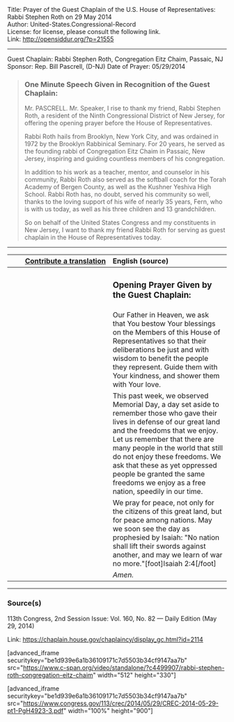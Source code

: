 <html>
<head></head>
<body>
Title: Prayer of the Guest Chaplain of the U.S. House of Representatives: Rabbi Stephen Roth on 29 May 2014<br />
Author: United-States.Congressional-Record<br />
License: for license, please consult the following link.<br />
Link: <a href="http://opensiddur.org/?p=21555">http://opensiddur.org/?p=21555</a>
<p />
<hr />

Guest Chaplain: Rabbi Stephen Roth, Congregation Eitz Chaim, Passaic, NJ
Sponsor: Rep. Bill Pascrell, (D-NJ)
Date of Prayer: 05/29/2014

<blockquote>
<h3>One Minute Speech Given in Recognition of the Guest Chaplain:</h3>
Mr. PASCRELL. Mr. Speaker, I rise to thank my friend, Rabbi Stephen Roth, a resident of the Ninth Congressional District of New Jersey, for offering the opening prayer before the House of Representatives.

Rabbi Roth hails from Brooklyn, New York City, and was ordained in 1972 by the Brooklyn Rabbinical Seminary. For 20 years, he served as the founding rabbi of Congregation Eitz Chaim in Passaic, New Jersey, inspiring and guiding countless members of his congregation.

In addition to his work as a teacher, mentor, and counselor in his community, Rabbi Roth also served as the softball coach for the Torah Academy of Bergen County, as well as the Kushner Yeshiva High School. Rabbi Roth has, no doubt, served his community so well, thanks to the loving support of his wife of nearly 35 years, Fern, who is with us today, as well as his three children and 13 grandchildren.

So on behalf of the United States Congress and my constituents in New Jersey, I want to thank my friend Rabbi Roth for serving as guest chaplain in the House of Representatives today.
</blockquote>

<hr />

<table style="margin-left: auto;margin-right: auto;" class="draggable">
<thead><tr><th id="x" style="text-align: right;"><a href="/contributing/upload/">Contribute a translation</a></th><th style="text-align: left;">English (source)</th></tr></thead>
<tbody>
<tr><td style="vertical-align:top;" width="46%">
<div class="liturgy"><span lang="he">

</span></div></td>
 
<td style="vertical-align:top;" width="53%">
<div class="english">
<h3>Opening Prayer Given by the Guest Chaplain:</h3>
</div></td></tr>


<tr><td style="vertical-align:top;" width="46%">
<div class="liturgy"><span lang="he">

</span></div></td>
 
<td style="vertical-align:top;" width="53%">
<div class="english">
Our Father in Heaven, 
we ask that You bestow Your blessings 
on the Members of this House of Representatives 
so that their deliberations be just and with wisdom 
to benefit the people they represent. 
Guide them with Your kindness, 
and shower them with Your love.
</div></td></tr>


<tr><td style="vertical-align:top;" width="46%">
<div class="liturgy"><span lang="he">

</span></div></td>
 
<td style="vertical-align:top;" width="53%">
<div class="english">
This past week, 
we observed Memorial Day, 
a day set aside 
to remember those who gave their lives 
in defense of our great land 
and the freedoms that we enjoy. 
Let us remember 
that there are many people in the world 
that still do not enjoy these freedoms. 
We ask 
that these as yet oppressed people 
be granted the same freedoms we enjoy 
as a free nation, 
speedily in our time.
</div></td></tr>


<tr><td style="vertical-align:top;" width="46%">
<div class="liturgy"><span lang="he">

</span></div></td>
 
<td style="vertical-align:top;" width="53%">
<div class="english">
We pray for peace, 
not only for the citizens of this great land, 
but for peace among nations. 
May we soon see the day as prophesied by Isaiah: 
"No nation shall lift their swords against another, 
and may we learn of war no more."[foot]Isaiah 2:4[/foot]
</div></td></tr>


<tr><td style="vertical-align:top;" width="46%">
<div class="liturgy"><span lang="he">

</span></div></td>
 
<td style="vertical-align:top;" width="53%">
<div class="english">
<em>Amen.</em>
</div></td></tr>
</tbody></table>

<hr />

<h3>Source(s)</h3>

113th Congress, 2nd Session
Issue: Vol. 160, No. 82 — Daily Edition (May 29, 2014)

Link: <a href="https://chaplain.house.gov/chaplaincy/display_gc.html?id=2114">https://chaplain.house.gov/chaplaincy/display_gc.html?id=2114</a>

[advanced_iframe securitykey="be1d939e6a1b36109171c7d5503b34cf9147aa7b" src="https://www.c-span.org/video/standalone/?c4499907/rabbi-stephen-roth-congregation-eitz-chaim" width="512" height="330"]

[advanced_iframe securitykey="be1d939e6a1b36109171c7d5503b34cf9147aa7b" src="https://www.congress.gov/113/crec/2014/05/29/CREC-2014-05-29-pt1-PgH4923-3.pdf" width="100%" height="900"]
</body>
</html>